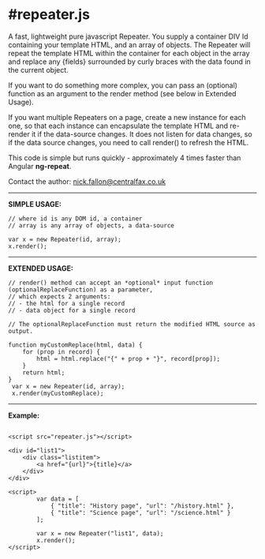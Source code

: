 
#repeater.js
===

A fast, lightweight pure javascript Repeater. You supply a container DIV Id containing your template HTML, and an array of objects.
The Repeater will repeat the template HTML within the container for each object in the array and replace any {fields} surrounded by curly braces with the data found in the current object.

If you want to do something more complex, you can pass an (optional) function as an argument to the render method (see below in Extended Usage).

If you want multiple Repeaters on a page, create a new instance for each one, so that each instance can encapsulate the template HTML and re-render it if the data-source changes. It does not listen for data changes, so if the data source changes, you need to call render() to refresh the HTML.

This code is simple but runs quickly - approximately 4 times faster than Angular **ng-repeat**.

Contact the author: nick.fallon@centralfax.co.uk

---
**SIMPLE USAGE:**

```
// where id is any DOM id, a container
// array is any array of objects, a data-source

var x = new Repeater(id, array);
x.render();
```

---
**EXTENDED USAGE:**

```
// render() method can accept an *optional* input function (optionalReplaceFunction) as a parameter,
// which expects 2 arguments:
// - the html for a single record
// - data object for a single record

// The optionalReplaceFunction must return the modified HTML source as output. 

function myCustomReplace(html, data) {
    for (prop in record) {
        html = html.replace("{" + prop + "}", record[prop]);
    }
    return html;
}
 var x = new Repeater(id, array);
 x.render(myCustomReplace);
```

---
**Example:**

```

<script src="repeater.js"></script>

<div id="list1">
    <div class="listitem">
        <a href="{url}">{title}</a>
    </div>       
</div>

<script>
        var data = [
            { "title": "History page", "url": "/history.html" },
            { "title": "Science page", "url": "/science.html" }
        ];
            
        var x = new Repeater("list1", data);
        x.render();
</script>
```

